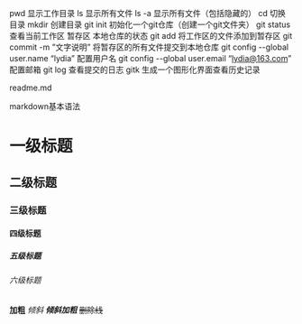 pwd  显示工作目录
ls 显示所有文件
ls -a 显示所有文件（包括隐藏的）
cd 切换目录
mkdir 创建目录
git init 初始化一个git仓库（创建一个git文件夹）
git status 查看当前工作区 暂存区 本地仓库的状态
git add 将工作区的文件添加到暂存区
git commit  -m ”文字说明” 将暂存区的所有文件提交到本地仓库
git config --global user.name “lydia”  配置用户名
git config --global user.email “lydia@163.com”  配置邮箱
git log 查看提交的日志
gitk 生成一个图形化界面查看历史记录

readme.md


markdown基本语法
# 一级标题
## 二级标题
### 三级标题
#### 四级标题
##### 五级标题
###### 六级标题
**加粗**
*倾斜*
***倾斜加粗***
~~删除线~~